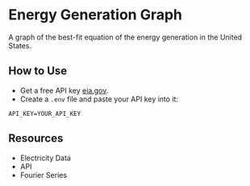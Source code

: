 # Energy Generation Graph

A graph of the best-fit equation of the energy generation in the United States.

## How to Use

- Get a free API key [eia.gov](https://www.eia.gov/opendata/).
- Create a `.env` file and paste your API key into it:

```text
API_KEY=YOUR_API_KEY
```

## Resources

- Electricity Data
- API
- Fourier Series
